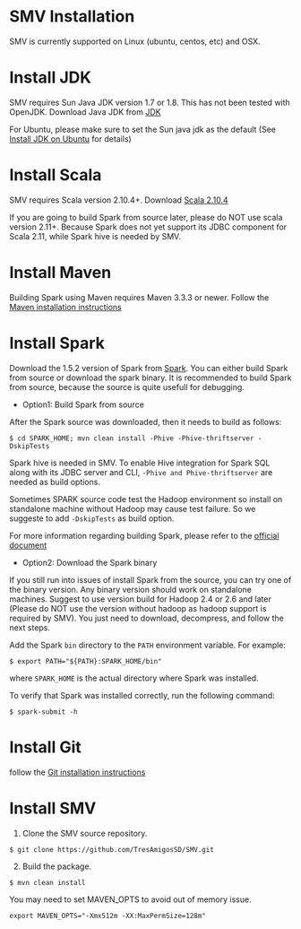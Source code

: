 # SMV Installation

SMV is currently supported on Linux (ubuntu, centos, etc) and OSX.

# Install JDK
SMV requires Sun Java JDK version 1.7 or 1.8.  This has not been tested with OpenJDK.
Download Java JDK from [JDK](http://www.oracle.com/technetwork/java/javase/downloads/jdk7-downloads-1880260.html)

For Ubuntu, please make sure to set the Sun java jdk as the default (See [Install JDK on Ubuntu](https://www.digitalocean.com/community/tutorials/how-to-install-java-on-ubuntu-with-apt-get) for details)

# Install Scala
SMV requires Scala version 2.10.4+. Download [Scala 2.10.4](http://www.scala-lang.org/download/2.10.4.html)

If you are going to build Spark from source later, please do NOT use scala version 2.11+. Because Spark does not yet support its JDBC component for Scala 2.11, while Spark hive is needed by SMV.

# Install Maven
Building Spark using Maven requires Maven 3.3.3 or newer. Follow the [Maven installation instructions](http://maven.apache.org/install.html)

# Install Spark
Download the 1.5.2 version of Spark from [Spark](http://spark.apache.org/downloads.html).
You can either build Spark from source or download the spark binary. It is recommended to build Spark from source, because the source is quite usefull for debugging.

* Option1: Build Spark from source

After the Spark source was downloaded, then it needs to build as follows:
```
$ cd SPARK_HOME; mvn clean install -Phive -Phive-thriftserver -DskipTests 
```

Spark hive is needed in SMV. To enable Hive integration for Spark SQL along with its JDBC server and CLI, `-Phive and Phive-thriftserver` are needed as build options. 

Sometimes SPARK source code test the Hadoop environment so install on standalone machine without Hadoop may cause test failure. So we suggeste to add `-DskipTests` as build option.

For more information regarding building Spark, please refer to the [official document](http://spark.apache.org/docs/1.5.2/building-spark.html)

* Option2: Download the Spark binary

If you still run into issues of install Spark from the source, you can try one of the binary
version. Any binary version should work on standalone machines. Suggest to use version build
for Hadoop 2.4 or 2.6 and later (Please do NOT use the version without hadoop as hadoop support
is required by SMV). You just need to download, decompress, and follow the next steps.

Add the Spark `bin` directory to the `PATH` environment variable. For example:
```shell
$ export PATH="${PATH}:SPARK_HOME/bin"
```
where `SPARK_HOME` is the actual directory where Spark was installed.

To verify that Spark was installed correctly, run the following command:
```shell
$ spark-submit -h
```

# Install Git

follow the [Git installation instructions](https://git-scm.com/book/en/v2/Getting-Started-Installing-Git)


# Install SMV

1. Clone the SMV source repository.

```shell
$ git clone https://github.com/TresAmigosSD/SMV.git
```

2. Build the package.

```shell
$ mvn clean install
```

You may need to set MAVEN_OPTS to avoid out of memory issue.
```shell
export MAVEN_OPTS="-Xmx512m -XX:MaxPermSize=128m"
```
